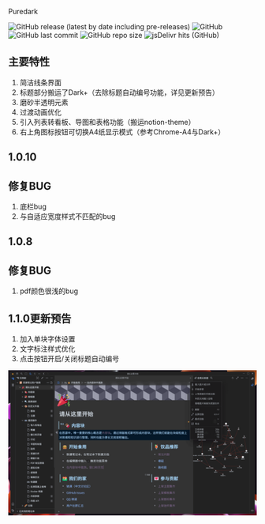 Puredark

![GitHub release (latest by date including pre-releases)](https://img.shields.io/github/release/lisontowind/puredark?include_prereleases)
![GitHub](https://img.shields.io/github/license/lisontowind/puredark)
![GitHub last commit](https://img.shields.io/github/last-commit/lisontowind/puredark)
![GitHub repo size](https://img.shields.io/github/repo-size/lisontowind/puredark)
![jsDelivr hits (GitHub)](https://img.shields.io/jsdelivr/gh/hy/lisontowind/puredark?label=hits)

## 主要特性

1. 简洁线条界面
2. 标题部分搬运了Dark+（去除标题自动编号功能，详见更新预告）
3. 磨砂半透明元素
4. 过渡动画优化
5. 引入列表转看板、导图和表格功能（搬运notion-theme）
6. 右上角图标按钮可切换A4纸显示模式（参考Chrome-A4与Dark+）

## 1.0.10

## 修复BUG

1. 底栏bug
2. 与自适应宽度样式不匹配的bug

## 1.0.8

## 修复BUG

1. pdf颜色很浅的bug

## 1.1.0更新预告

1. 加入单块字体设置
2. 文字标注样式优化
3. 点击按钮开启/关闭标题自动编号

![](preview.png)
